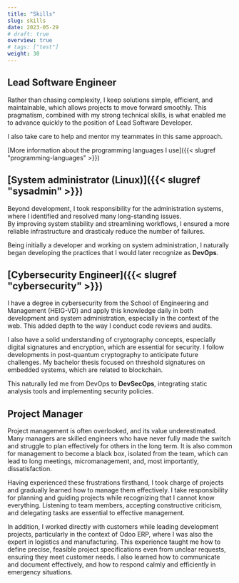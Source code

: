 ```yaml
---
title: "Skills"
slug: skills
date: 2023-05-29
# draft: true
overview: true
# tags: ["test"]
weight: 30
---
```







## Lead Software Engineer

Rather than chasing complexity, I keep solutions simple, efficient, and maintainable, which allows projects to move forward smoothly.
This pragmatism, combined with my strong technical skills, is what enabled me to advance quickly to the position of Lead Software Developer.

I also take care to help and mentor my teammates in this same approach.

[More information about the programming languages I use]({{< slugref "programming-languages" >}})

## [System administrator (Linux)]({{< slugref "sysadmin" >}})

Beyond development, I took responsibility for the administration systems, where I identified and resolved many long-standing issues.  
By improving system stability and streamlining workflows, I ensured a more reliable infrastructure and drasticaly reduce the number of failures.

Being initially a developer and working on system administration, I naturally began developing the practices that I would later recognize as **DevOps**.

## [Cybersecurity Engineer]({{< slugref "cybersecurity" >}})

I have a degree in cybersecurity from the School of Engineering and Management (HEIG-VD) and apply this knowledge daily in both development and system administration, especially in the context of the web. This added depth to the way I conduct code reviews and audits.

I also have a solid understanding of cryptography concepts, especially digital signatures and encryption, which are essential for security. I follow developments in post-quantum cryptography to anticipate future challenges. My bachelor thesis focused on threshold signatures on embedded systems, which are related to blockchain.

This naturally led me from DevOps to **DevSecOps**, integrating static analysis tools and implementing security policies.

## Project Manager

Project management is often overlooked, and its value underestimated. Many managers are skilled engineers who have never fully made the switch and struggle to plan effectively for others in the long term. It is also common for management to become a black box, isolated from the team, which can lead to long meetings, micromanagement, and, most importantly, dissatisfaction.

Having experienced these frustrations firsthand, I took charge of projects and gradually learned how to manage them effectively. I take responsibility for planning and guiding projects while recognizing that I cannot know everything. Listening to team members, accepting constructive criticism, and delegating tasks are essential to effective management.

In addition, I worked directly with customers while leading development projects, particularly in the context of Odoo ERP, where I was also the expert in logistics and manufacturing. This experience taught me how to define precise, feasible project specifications even from unclear requests, ensuring they meet customer needs. I also learned how to communicate and document effectively, and how to respond calmly and efficiently in emergency situations.